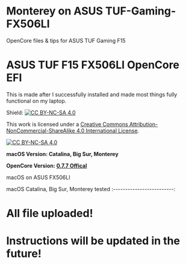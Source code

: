 # Monterey on ASUS TUF-Gaming-FX506LI
OpenCore files & tips for ASUS TUF Gaming F15

# ASUS TUF F15 FX506LI OpenCore EFI
This is made after I successfully installed and made most things fully functional on my laptop.

Shield: [![CC BY-NC-SA 4.0][cc-by-nc-sa-shield]][cc-by-nc-sa]

This work is licensed under a
[Creative Commons Attribution-NonCommercial-ShareAlike 4.0 International License][cc-by-nc-sa].

[![CC BY-NC-SA 4.0][cc-by-nc-sa-image]][cc-by-nc-sa]

[cc-by-nc-sa]: http://creativecommons.org/licenses/by-nc-sa/4.0/
[cc-by-nc-sa-image]: https://licensebuttons.net/l/by-nc-sa/4.0/88x31.png
[cc-by-nc-sa-shield]: https://img.shields.io/badge/License-CC%20BY--NC--SA%204.0-lightgrey.svg

**macOS Version: Catalina, Big Sur, Monterey**

**OpenCore Version: [0.7.7 Offical](https://github.com/acidanthera/OpenCorePkg/releases/tag/0.7.7)**

macOS on ASUS FX506LI

macOS Catalina, Big Sur, Monterey tested
 :-------------------------:

# All file uploaded!
# Instructions will be updated in the future!
